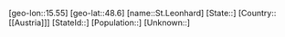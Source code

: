 ﻿---
location: [48.6,15.55]
type: City
tags:
- geo/City


SpocWebEntityId: 34469
isDeleted: false
confidential: public

---
[geo-lon::15.55]
[geo-lat::48.6]
[name::St.Leonhard]
[State::]
[Country::[[Austria]]]
[StateId::]
[Population::]
[Unknown::]

